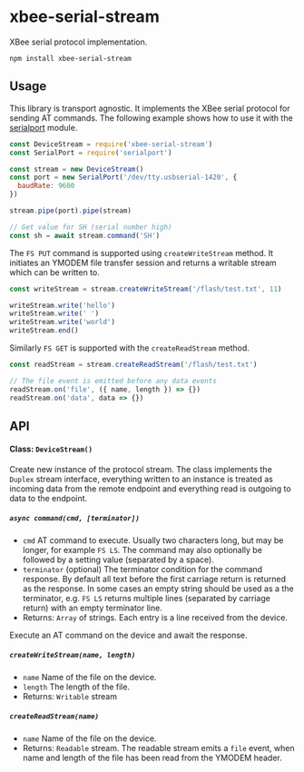 # xbee-serial-stream

XBee serial protocol implementation.

    npm install xbee-serial-stream

## Usage

This library is transport agnostic. It implements the XBee serial protocol for sending AT commands. The following example shows how to use it with the [serialport](https://serialport.io) module.

```javascript
const DeviceStream = require('xbee-serial-stream')
const SerialPort = require('serialport')

const stream = new DeviceStream()
const port = new SerialPort('/dev/tty.usbserial-1420', {
  baudRate: 9600
})

stream.pipe(port).pipe(stream)

// Get value for SH (serial number high)
const sh = await stream.command('SH')
```

The `FS PUT` command is supported using `createWriteStream` method. It initiates an YMODEM file transfer session and returns a writable stream which can be written to.

```javascript
const writeStream = stream.createWriteStream('/flash/test.txt', 11)

writeStream.write('hello')
writeStream.write(' ')
writeStream.write('world')
writeStream.end()
```

Similarly `FS GET` is supported with the `createReadStream` method.

```javascript
const readStream = stream.createReadStream('/flash/test.txt')

// The file event is emitted before any data events
readStream.on('file', ({ name, length }) => {})
readStream.on('data', data => {})
```

## API

#### Class: `DeviceStream()`

Create new instance of the protocol stream. The class implements the `Duplex` stream interface, everything written to an instance is treated as incoming data from the remote endpoint and everything read is outgoing to data to the endpoint.

##### `async command(cmd, [terminator])`

- `cmd` AT command to execute. Usually two characters long, but may be longer, for example `FS LS`. The command may also optionally be followed by a setting value (separated by a space).
- `terminator` (optional) The terminator condition for the command response. By default all text before the first carriage return is returned as the response. In some cases an empty string should be used as a the terminator, e.g. `FS LS` returns multiple lines (separated by carriage return) with an empty terminator line.
- Returns: `Array` of strings. Each entry is a line received from the device.

Execute an AT command on the device and await the response.

##### `createWriteStream(name, length)`

- `name` Name of the file on the device.
- `length` The length of the file.
- Returns: `Writable` stream

##### `createReadStream(name)`

- `name` Name of the file on the device.
- Returns: `Readable` stream. The readable stream emits a `file` event, when name and length of the file has been read from the YMODEM header.

